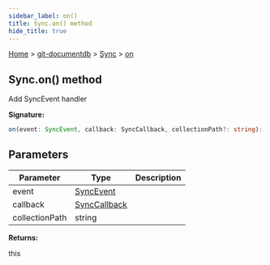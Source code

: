```yaml
---
sidebar_label: on()
title: Sync.on() method
hide_title: true
---
```


[Home](./index.md) &gt; [git-documentdb](./git-documentdb.md) &gt; [Sync](./git-documentdb.sync.md) &gt; [on](./git-documentdb.sync.on.md)

## Sync.on() method

Add SyncEvent handler

<b>Signature:</b>

```typescript
on(event: SyncEvent, callback: SyncCallback, collectionPath?: string): this;
```

## Parameters

|  Parameter | Type | Description |
|  --- | --- | --- |
|  event | [SyncEvent](./git-documentdb.syncevent.md) |  |
|  callback | [SyncCallback](./git-documentdb.synccallback.md) |  |
|  collectionPath | string |  |

<b>Returns:</b>

this

